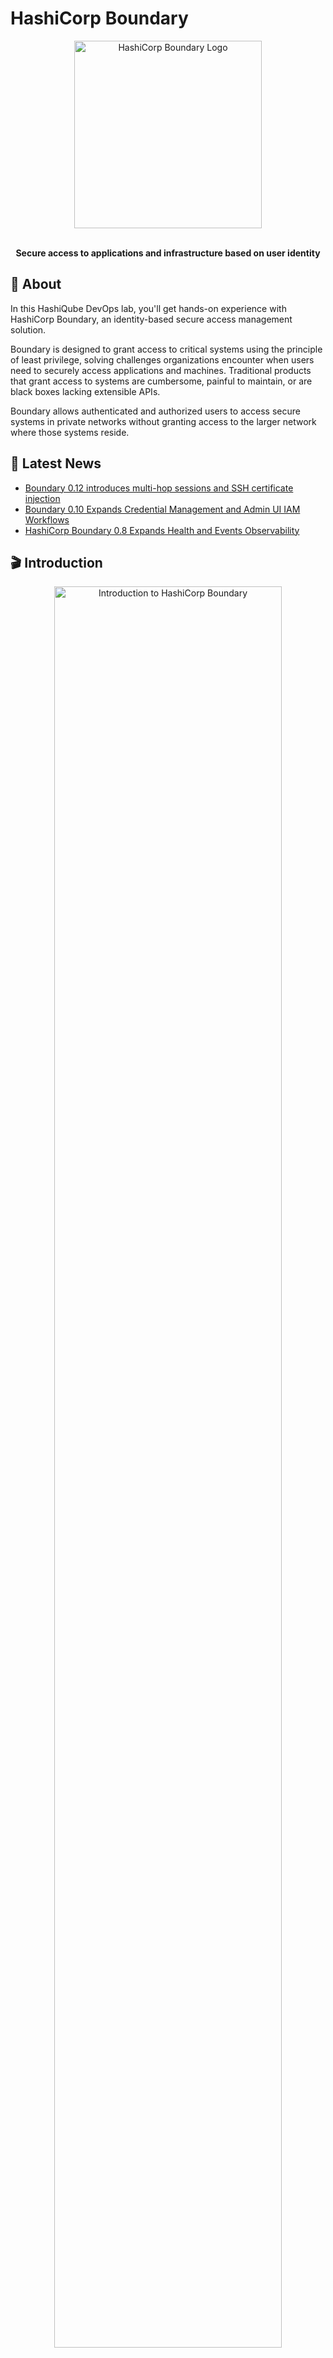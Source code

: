 # HashiCorp Boundary

<div align="center">
  <img src="images/boundary-logo.png" alt="HashiCorp Boundary Logo" width="300px">
  <br><br>
  <p><strong>Secure access to applications and infrastructure based on user identity</strong></p>
</div>

## 🚀 About

In this HashiQube DevOps lab, you'll get hands-on experience with HashiCorp Boundary, an identity-based secure access management solution.

Boundary is designed to grant access to critical systems using the principle of least privilege, solving challenges organizations encounter when users need to securely access applications and machines. Traditional products that grant access to systems are cumbersome, painful to maintain, or are black boxes lacking extensible APIs.

Boundary allows authenticated and authorized users to access secure systems in private networks without granting access to the larger network where those systems reside.

## 📰 Latest News

- [Boundary 0.12 introduces multi-hop sessions and SSH certificate injection](https://www.hashicorp.com/blog/boundary-0-12-introduces-multi-hop-sessions-and-ssh-certificate-injection)
- [Boundary 0.10 Expands Credential Management and Admin UI IAM Workflows](https://www.hashicorp.com/blog/boundary-0-10-expands-credential-management-and-admin-ui-iam-workflows)
- [HashiCorp Boundary 0.8 Expands Health and Events Observability](https://www.hashicorp.com/blog/hashicorp-boundary-0-8-expands-health-and-events-observability)

## 🎬 Introduction

<div align="center">
  <a href="https://www.youtube.com/watch?v=tUMe7EsXYBQ">
    <img src="images/maxresdefault.jpeg" alt="Introduction to HashiCorp Boundary" width="85%">
  </a>
  <p><em>Click the image to watch an introduction to HashiCorp Boundary by Armon Dadgar, HashiCorp Co-Founder and CTO</em></p>
</div>

## 🔍 How It Works

<div align="center">
  <img src="images/boundary-how-it-works.png" alt="Hashicorp Boundary Architecture" width="85%">
  <p><em>Boundary architecture and workflow</em></p>
</div>

## 🖥️ User Interface

<div align="center">
  <img src="images/boundary-login-page.png" alt="Hashicorp Boundary Login Page" width="85%">
  <p><em>Boundary login page</em></p>
</div>

<div align="center">
  <img src="images/boundary-logged-in-page.png" alt="Hashicorp Boundary Dashboard" width="85%">
  <p><em>Boundary dashboard after login</em></p>
</div>

## 📋 Provision

<!-- tabs:start -->

### **Github Codespace**

[![Open in GitHub Codespaces](https://github.com/codespaces/badge.svg)](https://codespaces.new/star3am/hashiqube?quickstart=1)

```bash
bash boundary/boundary.sh
```

### **Vagrant**

```bash
vagrant up --provision-with basetools,docsify,boundary
```

### **Docker Compose**

```bash
docker compose exec hashiqube /bin/bash
bash hashiqube/basetools.sh
bash docsify/docsify.sh
bash boundary/boundary.sh
```

<!-- tabs:end -->

## 🔑 Access Information

After provisioning, you can access Boundary at:

- **URL**: <http://localhost:9200>
- **Username**: admin
- **Password**: password

## 🛠️ Key Features

- **Identity-based access control** for users, services, and systems
- **Dynamic host catalogs** that automatically discover and register available targets
- **Just-in-time credential injection** for sessions
- **Multi-hop sessions** for secure access to remote networks
- **Fine-grained authorization** with role-based access control
- **Observability** through health checks and events monitoring
- **API-driven architecture** for automation and integration

## 🧩 Boundary Architecture Components

- **Controllers** - Manage the Boundary control plane
- **Workers** - Handle connections from clients to targets
- **Targets** - Resources that clients connect to through Boundary
- **Auth Methods** - Ways users can authenticate to Boundary
- **Projects** - Organizational units for targets
- **Host Catalogs** - Collections of hosts that can be used as targets
- **Sessions** - Active connections between clients and targets

## 📜 Provisioner Script

The script below automates the setup of Boundary in your HashiQube environment:

```bash
#!/bin/bash

# Print the commands that are run
set -x

# Stop execution if something fails
set -e

# This script provisions HashiCorp Boundary

# Get IP for Hashiqube
HOSTIP=$(hostname -I | awk '{print $2}')
if [[ -z "$HOSTIP" ]]; then
  HOSTIP=$(hostname -I | awk '{print $1}')
fi

# Check if Vault is installed
if [[ -z $(which boundary) ]]; then
  echo "Installing Boundary..."
  curl -fsSL https://apt.releases.hashicorp.com/gpg | apt-key add -
  apt-add-repository "deb [arch=amd64] https://apt.releases.hashicorp.com $(lsb_release -cs) main"
  apt-get update && apt-get install -y boundary
fi

# Clean up 
echo "Cleaning up..."
# Kill any running boundary process
if [[ $(pgrep -f "/usr/bin/boundary") ]]; then
  pkill -f "^/usr/bin/boundary"
fi

# Check if boundary directory exists and remove it
if [[ -d "/etc/boundary.d" ]]; then
  rm -rf /etc/boundary.d
fi

# Create boundary directory
mkdir -p /etc/boundary.d

# Create boundary config file
echo "Creating boundary config..."
cat <<EOF > /etc/boundary.d/controller.hcl
# Disable memory lock: https://www.man7.org/linux/man-pages/man2/mlock.2.html
disable_mlock = true

# Controller configuration
controller {
  # This name attr must be unique across all controller instances if running in HA mode
  name = "demo-controller-1"
  description = "A controller for a demo!"

  # Database URL for postgres. This can be a direct "postgres://"
  # URL, or it can be "file://" to read the contents of a file to
  # supply the url, or "env://" to name an environment variable
  # that contains the URL.
  database {
    url = "postgres://postgres:hashiqube@localhost:5432/postgres?sslmode=disable"
  }
}

# API listener configuration block
listener "tcp" {
  # Should be the address of the NIC that the controller server will be reached on
  address = "${HOSTIP}:9200"
  # The purpose of this listener block
  purpose = "api"

  tls_disable = true

  # Uncomment to enable CORS for the Admin UI. Be sure to set the allowed origin(s)
  # to appropriate values.
  #cors_enabled = true
  #cors_allowed_origins = ["https://yourcorp.yourdomain.com", "serve://boundary"]
}

# Data-plane listener configuration block (used for worker coordination)
listener "tcp" {
  # Should be the IP of the NIC that worker hosts will connect to
  address = "${HOSTIP}:9201"
  # The purpose of this listener
  purpose = "cluster"
  tls_disable = true
}

# Root KMS configuration block: this is the root key for Boundary
# Use a production KMS such as AWS KMS in production installs
kms "aead" {
  purpose = "root"
  aead_type = "aes-gcm"
  key = "sP1fnF6Xz+ldq8OZ0LnrrTmayr3cZIr0PWCB1n6DevE="
  key_id = "global_root"
}

# Worker authorization KMS
# Use a production KMS such as AWS KMS for production installs
# This key is the same key used in the worker configuration
kms "aead" {
  purpose = "worker-auth"
  aead_type = "aes-gcm"
  key = "8fZBjCUfN0TzjEGLQldGY4+iE9AkOvCfjh7+p0GtRBQ="
  key_id = "global_worker-auth"
}

# Recovery KMS block: configures the recovery key for Boundary
# Use a production KMS such as AWS KMS for production installs
kms "aead" {
  purpose = "recovery"
  aead_type = "aes-gcm"
  key = "8fZBjCUfN0TzjEGLQldGY4+iE9AkOvCfjh7+p0GtRBQ="
  key_id = "global_recovery"
}
EOF

# Create worker config file
echo "Creating worker config..."
cat <<EOF > /etc/boundary.d/worker.hcl
# Disable memory lock: https://www.man7.org/linux/man-pages/man2/mlock.2.html
disable_mlock = true

# Worker name
worker {
  # Worker name and description
  name = "demo-worker-1"
  description = "A default worker created for demonstration"

  # This section allows the worker to register with the Boundary controller on startup
  controllers = ["${HOSTIP}:9201"]

  # Tags for the worker
  tags {
    type   = ["dev", "worker"]
    region = ["local"]
  }
}

# this block configures the events system
events {
  audit_enabled       = true
  sysevents_enabled   = true
  observations_enable = true
  sampling_enabled    = true
}

# Worker authorization KMS block
# Use a production KMS such as AWS KMS for production installs
# This key is the same key used in the controller configuration
kms "aead" {
  purpose = "worker-auth"
  aead_type = "aes-gcm"
  key = "8fZBjCUfN0TzjEGLQldGY4+iE9AkOvCfjh7+p0GtRBQ="
  key_id = "global_worker-auth"
}
EOF

# Create boundary systemd service file
echo "Creating boundary systemd service..."
cat <<EOF > /etc/systemd/system/boundary-controller.service
[Unit]
Description=Boundary Controller Service
Documentation=https://www.boundaryproject.io/
After=network.target postgresql.service

[Service]
ExecStart=/usr/bin/boundary server -config=/etc/boundary.d/controller.hcl
ExecReload=/bin/kill -HUP \$MAINPID
KillSignal=SIGINT
Restart=on-failure
LimitNOFILE=65536

[Install]
WantedBy=multi-user.target
EOF

# Create boundary worker systemd service file
echo "Creating boundary worker systemd service..."
cat <<EOF > /etc/systemd/system/boundary-worker.service
[Unit]
Description=Boundary Worker Service
Documentation=https://www.boundaryproject.io/
After=network.target boundary-controller.service

[Service]
ExecStart=/usr/bin/boundary server -config=/etc/boundary.d/worker.hcl
ExecReload=/bin/kill -HUP \$MAINPID
KillSignal=SIGINT
Restart=on-failure
LimitNOFILE=65536

[Install]
WantedBy=multi-user.target
EOF

# Install Postgres if not installed
echo "Installing Postgres if not installed..."
if [[ -z $(which psql) ]]; then
  apt-get update && apt-get install -y postgresql postgresql-contrib
  # Start Postgres
  systemctl start postgresql
  
  # Create boundary database
  sudo -u postgres psql -c "CREATE USER postgres WITH PASSWORD 'hashiqube';"
  sudo -u postgres psql -c "CREATE DATABASE boundary;"
  sudo -u postgres psql -c "GRANT ALL PRIVILEGES ON DATABASE boundary TO postgres;"
fi

# Enable and start boundary services
echo "Starting boundary services..."
systemctl daemon-reload
systemctl enable boundary-controller
systemctl start boundary-controller
systemctl enable boundary-worker
systemctl start boundary-worker

# Wait for boundary to start
echo "Waiting for boundary to start..."
sleep 10

# Initialize Boundary
echo "Initializing boundary..."
boundary dev --api-listen-address="127.0.0.1:9200" &
DEV_PID=$!

# Wait for dev mode to start
sleep 5

# Kill dev mode
kill $DEV_PID

# Login to boundary
echo "Logging in to boundary..."
boundary authenticate password \
  -auth-method-id=ampw_1234567890 \
  -login-name=admin \
  -password=password \
  -keyring-type=none \
  -format=json

echo "Boundary is now running!"
echo "Access the UI at http://${HOSTIP}:9200"
echo "Login with admin / password"
```

## 🔗 Additional Resources

- [Boundary Official Website](https://www.boundaryproject.io/)
- [Boundary Documentation](https://www.boundaryproject.io/docs)
- [Boundary GitHub Repository](https://github.com/hashicorp/boundary)
- [Boundary Tutorials](https://learn.hashicorp.com/boundary)
- [Boundary CLI Reference](https://www.boundaryproject.io/docs/api-clients/cli)

[filename](boundary.sh ':include :type=code')

[google ads](../googleads.html ':include :type=iframe width=100% height=300px')